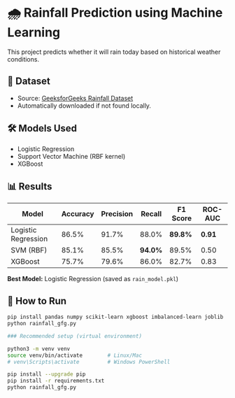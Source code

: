 # 🌧️ Rainfall Prediction using Machine Learning

This project predicts whether it will rain today based on historical weather conditions.

## 📂 Dataset
- Source: [GeeksforGeeks Rainfall Dataset](https://media.geeksforgeeks.org/wp-content/uploads/20240510131249/Rainfall.csv)  
- Automatically downloaded if not found locally.

## 🛠️ Models Used
- Logistic Regression  
- Support Vector Machine (RBF kernel)  
- XGBoost  

## 📊 Results
| Model               | Accuracy | Precision | Recall | F1 Score | ROC-AUC |
|----------------------|----------|-----------|--------|----------|---------|
| Logistic Regression | 86.5%    | 91.7%     | 88.0%  | **89.8%** | **0.91** |
| SVM (RBF)           | 85.1%    | 85.5%     | **94.0%** | 89.5% | 0.50 |
| XGBoost             | 75.7%    | 79.6%     | 86.0%  | 82.7% | 0.83 |

**Best Model:** Logistic Regression (saved as `rain_model.pkl`)

## 🚀 How to Run
```bash
pip install pandas numpy scikit-learn xgboost imbalanced-learn joblib
python rainfall_gfg.py

```

```bash
### Recommended setup (virtual environment)

python3 -m venv venv
source venv/bin/activate        # Linux/Mac
# venv\Scripts\activate         # Windows PowerShell

pip install --upgrade pip
pip install -r requirements.txt
python rainfall_gfg.py
```
